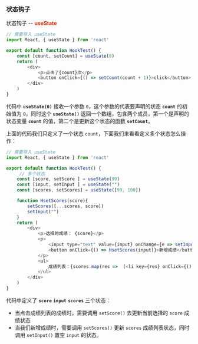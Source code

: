 ### 状态钩子

状态钩子 -- **<font color="#d63200">useState</font>**

```js
// 需要导入 useState
import React, { useState } from 'react'

export default function HookTest() {
    const [count, setCount] = useState(0)
    return (
        <div>
            <p>点击了{count}次</p>
            <button onClick={() => setCount(count + 1)}>click</button>
        </div>
    )
}
```

代码中 **```useState(0)```** 接收一个参数 ```0```，这个参数的代表要声明的状态 **```count```** 的初始值为 ```0```，同时这个 **```useState()```** 返回一个数组，包含两个成员，第一个是声明的状态变量 **```count```** 的值，第二个是更新这个状态的函数 **```setCount```**。

上面的代码我们只定义了一个状态 ```count```，下面我们来看看定义多个状态怎么操作：

```js
// 需要导入 useState
import React, { useState } from 'react'

export default function HookTest() {
     // 多个状态
    const [score, setScore ] = useState(99)
    const [input, setInput ] = useState("")
    const [scores, setScores] = useState([99, 100])

    function HsetScores(score){
        setScores([...scores, score])
        setInput("")
    }
    return (
        <div>
            <p>选择的成绩： {score}</p>
            <p>
                <input type="text" value={input} onChange={e => setInput(e.target.value)}/>
                <button onClick={() => HsetScores(input)}>新增成绩</button>
            </p>
            <ul>
                成绩列表：{scores.map(res =>  (<li key={res} onClick={() => setScore(res)}>{res}</li>))}
            </ul>
        </div>
    )
}
```

代码中定义了 **``score``** **```input```** **```scores```** 三个状态：  

- 当点击成绩列表的成绩时，需要调用 ```setScore()``` 去更新当前选择的 ```score``` 成绩状态  
- 当我们新增成绩时，需要调用 ```setScores()``` 更新 ```scores``` 成绩列表状态，同时调用 ```setInput()``` 置空 ```input``` 的状态。
